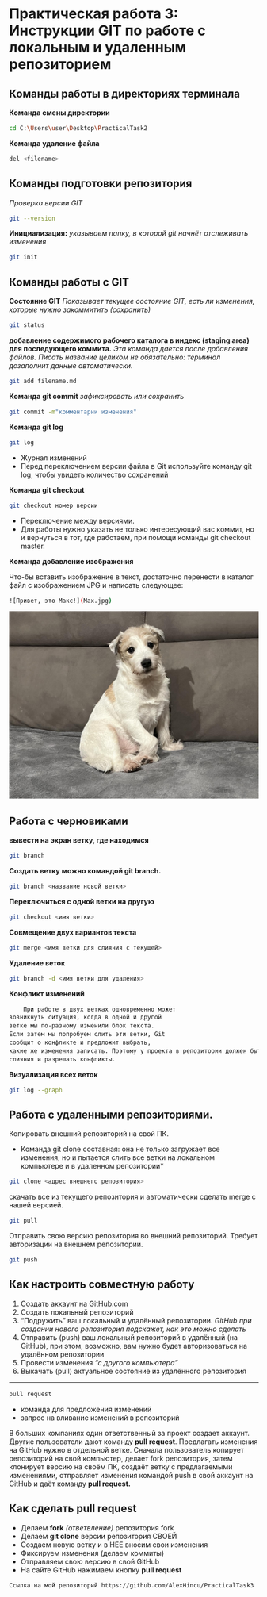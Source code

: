 # Практическая работа 3: Инструкции GIT по работе с локальным и удаленным репозиторием
## Команды работы в директориях терминала


 **Команда смены директории**
```sh 
cd C:\Users\user\Desktop\PracticalTask2
```


**Команда удаление файла**
```sh
del <filename>
```

## Команды подготовки   репозитория

*Проверка версии GIT*
```sh
git --version
```
**Инициализация:** *указываем папку, в которой git начнёт отслеживать изменения*
```sh
git init
```

## Команды работы с GIT


**Соcтояние GIT** *Показывает текущее состояние GIT, есть
ли изменения, которые нужно закоммитить
(сохранить)*
```sh
git status
```

**добавление содержимого рабочего каталога
в индекс (staging area) для последующего коммита.** *Эта команда дается после добавления
файлов. Писать название целиком не обязательно: терминал дозаполнит данные автоматически.*
```sh
git add filename.md
```

**Команда git commit** *зафиксировать или сохранить*
```sh
git commit -m"комментарии изменения"
```

**Команда git log**
```sh
git log
```

* Журнал изменений
* Перед переключением версии файла в Git
используйте команду git log, чтобы увидеть
количество сохранений

**Команда git checkout**
```sh
git checkout номер версии
```
* Переключение между версиями.
* Для работы нужно указать не только
интересующий вас коммит, но и вернуться
в тот, где работаем, при помощи команды
git checkout master.


**Команда добавление изображения**


Что-бы вставить изображение в текст, достаточно перенести в каталог файл с изображением JPG и написать следующее:
```sh
![Привет, это Макс!](Max.jpg)
```
![Привет, это Макс!](Max.jpg)

## Работа с черновиками

**вывести на экран ветку, где находимся**
```sh 
git branch
```

**Создать ветку можно командой git branch.**
```sh 
git branch <название новой ветки>
```

**Переключиться с одной ветки
на другую**
```sh 
git checkout <имя ветки>

```
**Совмещение двух вариантов текста**
```sh 
git merge <имя ветки для слияния с текущей>
```

**Удаление веток**
```sh 
git branch -d <имя ветки для удаления>
```
**Конфликт изменений**

```sh
    При работе в двух ветках одновременно может
возникнуть ситуация, когда в одной и другой
ветке мы по-разному изменили блок текста.
Если затем мы попробуем слить эти ветки, Git
сообщит о конфликте и предложит выбрать,
какие же изменения записать. Поэтому у проекта в репозитории должен быть один ответственный пользователь, наделённый правом проводить
слияния и разрешать конфликты.
```

**Визуализация всех веток**


```sh 
git log --graph
```

## Работа с удаленными репозиториями.

Копировать внешний репозиторий на свой ПК.

* Команда git clone составная: она не только
загружает все изменения, но и пытается слить
все ветки на локальном компьютере и в
удаленном репозитории*


```sh
git clone <адрес внешнего репозитория>
```
скачать все из текущего репозитория и автоматически
сделать merge с нашей версией.

```sh
git pull
```

Отправить свою версию репозитория во
внешний репозиторий. Требует авторизации 
на внешнем репозитории.


```sh
git push
```


## Как настроить совместную работу ##

1. Создать аккаунт на GitHub.com
2. Создать локальный репозиторий
3. “Подружить” ваш локальный и удалённый репозитории. 
 *GitHub при создании нового репозитория подскажет, как это можно сделать*
4. Отправить (push) ваш локальный репозиторий в удалённый (на GitHub), при этом, возможно, 
вам нужно будет авторизоваться на удалённом репозитории
5. Провести изменения *“с другого компьютера”*
6. Выкачать (pull) актуальное состояние из удалённого репозитория

_____________________________________________________


```sh
pull request
```

* команда для предложения изменений
* запрос на вливание изменений в репозиторий

В больших компаниях один ответственный за проект создает аккаунт. Другие пользователи дают
команду **pull request**. Предлагать изменения на GitHub нужно в отдельной ветке. Сначала
пользователь копирует репозиторий на свой компьютер, делает fork репозитория, затем
клонирует версию на своём ПК, создаёт ветку с предлагаемыми изменениями, отправляет
изменения командой push в свой аккаунт на GitHub и даёт команду **pull request.**



## Как сделать pull request

* Делаем  **fork** *(ответвление)* репозитория fork
* Делаем **git clone**   версии репозитория СВОЕЙ
* Создаем новую ветку и в НЕЕ вносим свои изменения
* Фиксируем изменения (делаем коммиты)
* Отправляем свою версию в свой GitHub
* На сайте GitHub нажимаем кнопку **pull request**

```sh
Ссылка на мой репозиторий https://github.com/AlexHincu/PracticalTask3
```


